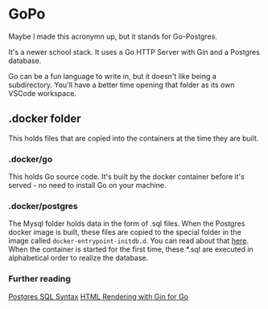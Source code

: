 # GoPo

Maybe I made this acronymn up, but it stands for Go-Postgres.

It's a newer school stack. It uses a Go HTTP Server with Gin and a Postgres database.

Go can be a fun language to write in, but it doesn't like being a subdirectory. You'll have a better time opening that folder as its own VSCode workspace.

## .docker folder

This holds files that are copied into the containers at the time they are built.

### .docker/go

This holds Go source code. It's built by the docker container before it's served - no need to install Go on your machine.

### .docker/postgres

The Mysql folder holds data in the form of .sql files. When the Postgres docker image is built, these files are copied to the special folder in the image called `docker-entrypoint-initdb.d`. You can read about that [here](https://hub.docker.com/_/postgres/). When the container is started for the first time, these *.sql are executed in alphabetical order to realize the database.


### Further reading

[Postgres SQL Syntax](https://www.postgresql.org/docs/current/sql-syntax.html)
[HTML Rendering with Gin for Go](https://gin-gonic.com/docs/examples/html-rendering/)

